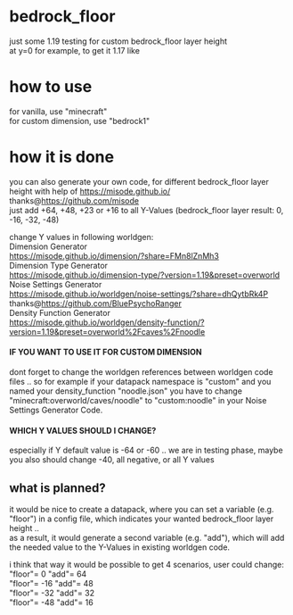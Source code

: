 # bedrock_floor
just some 1.19 testing for custom bedrock_floor layer height  
at y=0 for example, to get it 1.17 like

# how to use
for vanilla, use "minecraft"  
for custom dimension, use "bedrock1"

# how it is done
you can also generate your own code, for different bedrock_floor layer height with help of https://misode.github.io/ thanks@https://github.com/misode  
just add +64, +48, +23 or +16 to all Y-Values (bedrock_floor layer result: 0, -16, -32, -48)

change Y values in following worldgen:  
Dimension Generator  
https://misode.github.io/dimension/?share=FMn8lZnMh3  
Dimension Type Generator  
https://misode.github.io/dimension-type/?version=1.19&preset=overworld  
Noise Settings Generator  
https://misode.github.io/worldgen/noise-settings/?share=dhQytbRk4P thanks@https://github.com/BluePsychoRanger  
Density Function Generator  
https://misode.github.io/worldgen/density-function/?version=1.19&preset=overworld%2Fcaves%2Fnoodle  

#### IF YOU WANT TO USE IT FOR CUSTOM DIMENSION
dont forget to change the worldgen references between worldgen code files .. 
so for example if your datapack namespace is "custom" and you named your density_function "noodle.json" you have to change "minecraft:overworld/caves/noodle" to "custom:noodle" in your Noise Settings Generator Code.

#### WHICH Y VALUES SHOULD I CHANGE?
especially if Y default value is -64 or -60 .. we are in testing phase, maybe you also should change -40, all negative, or all Y values

## what is planned?
it would be nice to create a datapack, where you can set a variable (e.g. "floor") in a config file, which indicates your wanted bedrock_floor layer height ..  
as a result, it would generate a second variable (e.g. "add"), which will add the needed value to the Y-Values in existing worldgen code.


i think that way it would be possible to get 4 scenarios, user could change:  
"floor"=	0		  "add"=	64  
"floor"=	-16		"add"=	48  
"floor"=	-32		"add"=	32  
"floor"=	-48		"add"=	16  

